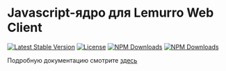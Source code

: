 # Javascript-ядро для Lemurro Web Client

[![Latest Stable Version](https://img.shields.io/npm/v/lemurro-client-metronic-core-frontend.svg)](https://www.npmjs.com/package/lemurro-client-metronic-core-frontend)
[![License](https://img.shields.io/npm/l/lemurro-client-metronic-core-frontend.svg)](https://www.npmjs.com/package/lemurro-client-metronic-core-frontend)
[![NPM Downloads](https://img.shields.io/npm/dt/lemurro-client-metronic-core-frontend.svg)](https://www.npmjs.com/package/lemurro-client-metronic-core-frontend)
[![NPM Downloads](https://img.shields.io/npm/dm/lemurro-client-metronic-core-frontend.svg)](https://www.npmjs.com/package/lemurro-client-metronic-core-frontend)

Подробную документацию смотрите [здесь](https://lemurro.github.io/docs)